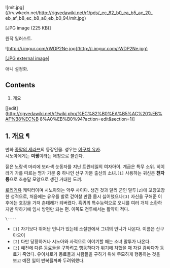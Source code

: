 ![mit.jpg](//rv.wkcdn.net/http://rigvedawiki.net/r1/pds/_ec_82_b0_ea_b5_ac_20_
eb_af_b8_ec_b8_a0_eb_b0_94/mit.jpg)

[JPG image (225 KB)]

원작 일러스트.

![http://i.imgur.com/rWDP2Ne.jpg](http://i.imgur.com/rWDP2Ne.jpg)

[[JPG external image]](http://i.imgur.com/rWDP2Ne.jpg)

애니 설정화.

## Contents

    

1. 개요 

[[edit](http://rigvedawiki.net/r1/wiki.php/%EC%82%B0%EA%B5%AC%20%EB%AF%B8%EC%B
8%A0%EB%B0%94?action=edit&section=1)]

## 1. 개요 ¶

  

만화 [종말의 세라프](%EC%A2%85%EB%A7%90%EC%9D%98%20%EC%84%B8%EB%9D%BC%ED%94%84.md)의
등장인물. 성우는 [이구치 유카](%EC%9D%B4%EA%B5%AC%EC%B9%98%20%EC%9C%A0%EC%B9%B4.md).  
시노아에게는 **미짱**이라는 애칭으로 불린다.

  

짙은 노랑색 머리에 보라색 눈동자를 지닌 트윈테일의 여자아이. 계급은 특무 소위. 히이라기 가를 따르는 명가 가문 중 하나인 산구 가문
출신의 소녀.`[1]` 사용하는 귀신은 **천자룡**으로 초승달 모양으로 생긴 거대한 도끼.

  

[로리거유](%EB%A1%9C%EB%A6%AC%EA%B1%B0%EC%9C%A0.md) 캐릭터이며 시노아와는 악우 사이다. 생긴 것과
달리 군인 말투`[2]`에 꼬장꼬장한 성격으로, 처음에는 유우를 발로 걷어찰 만큼 몹시 싫어했으나`[3]` 자신을 구해준 이후에는 호감을
가져 츤데레가 되버렸다. 흑귀의 특수능력으로 오니를 여러 개체 소환하지만 약하기에 임시 방편만 되는 편. 이쪽도 전투에서는 활약이 적다.

`\----`

  * `[1]` 자기보다 뛰어난 언니가 있는데 소설판에서 그녀의 언니가 나온다. 이름은 산구 아오이
  * `[2]` 다만 당황하거나 시노아와 사적으로 이야기할 때는 소녀 말투가 나온다.
  * `[3]` 예전에 다른 동료들을 구하려고 행동하다가 위기에 처했을 때 자길 감싸다가 동료가 죽었다. 유이치로가 동료들과 사람들을 구하기 위해 무모하게 행동하는 것을 보고 예전 일이 반복될까봐 두려워했다.

